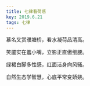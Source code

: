 ```yaml
---
title: 七律看荷感
key: 2019.6.21
tags: 七律
---
```


慕名又赏濮塘桥，看水凝荷品清高。

笑靥实在羞小嘴，立影正直傲细腰。

绿裙白脚多性感，红面洁身向风骚。

自然生态学智慧，心底平常变娇娆。

</br>

